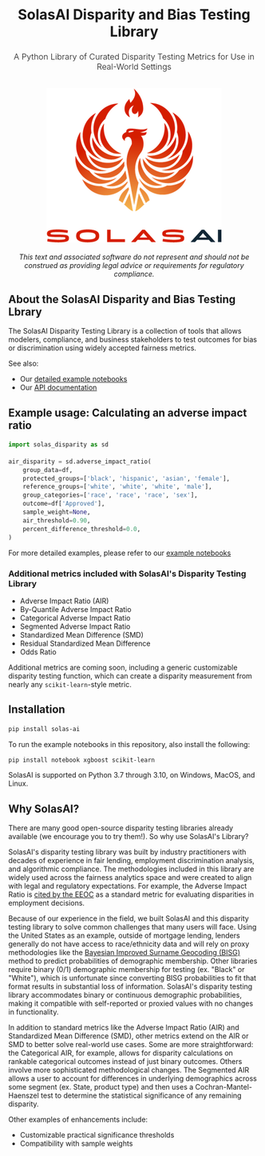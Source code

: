 <h1 align="center">SolasAI Disparity and Bias Testing Library</hq>

<h3 align="center" style="font-weight:300">
A Python Library of Curated Disparity Testing Metrics for Use in Real-World Settings
</h1>

<div align="center">
<br>
<img alt="SolasAI banner" src="https://raw.githubusercontent.com/SolasAI/solas-ai-disparity/main/images/SolasAI-Logo.png"/>
<br><br>
</div>

<div align="center">
<i>This text and associated software do not represent and should not be construed as providing legal advice or requirements for regulatory compliance.</i>
</div>

## About the SolasAI Disparity and Bias Testing Lbrary

The SolasAI Disparity Testing Library is a collection of tools that allows modelers, compliance, and business stakeholders to test outcomes for bias or discrimination using widely accepted fairness metrics.

See also:

* Our [detailed example notebooks](https://github.com/SolasAI/solas-ai-disparity/tree/main/examples)
* Our [API documentation](https://solasai.github.io/solas-ai/)

## Example usage: Calculating an adverse impact ratio

```python
import solas_disparity as sd

air_disparity = sd.adverse_impact_ratio(
    group_data=df,
    protected_groups=['black', 'hispanic', 'asian', 'female'],
    reference_groups=['white', 'white', 'white', 'male'],
    group_categories=['race', 'race', 'race', 'sex'],
    outcome=df['Approved'],
    sample_weight=None,
    air_threshold=0.90,
    percent_difference_threshold=0.0,
)
```

For more detailed examples, please refer to our [example notebooks](https://github.com/SolasAI/solas-ai-disparity/tree/main/examples)

### Additional metrics included with SolasAI's Disparity Testing Library

- Adverse Impact Ratio (AIR)
- By-Quantile Adverse Impact Ratio
- Categorical Adverse Impact Ratio
- Segmented Adverse Impact Ratio
- Standardized Mean Difference (SMD)
- Residual Standardized Mean Difference
- Odds Ratio

Additional metrics are coming soon, including a generic customizable disparity testing function, which can create a disparity measurement from nearly any `scikit-learn`-style metric.

## Installation<a name="Install"></a>

```bash
pip install solas-ai
```

To run the example notebooks in this repository, also install the following:

```bash
pip install notebook xgboost scikit-learn
```

SolasAI is supported on Python 3.7 through 3.10, on Windows, MacOS, and Linux.

## Why SolasAI?

There are many good open-source disparity testing libraries already available (we encourage you to try them!).  So why use SolasAI's Library?

SolasAI's disparity testing library was built by industry practitioners with decades of experience in fair lending, employment discrimination analysis,
and algorithmic compliance. The methodologies included in this library are widely used across the fairness analytics space and were created
to align with legal and regulatory expectations. For example, the Adverse Impact Ratio
is [cited by the EEOC](https://www.eeoc.gov/laws/guidance/questions-and-answers-clarify-and-provide-common-interpretation-uniform-guidelines#:~:text=Adverse%20impact%20is%20normally%20indicated,numbers%20of%20selections%20are%20made.)
as a standard metric for evaluating disparities in employment decisions.

Because of our experience in the field, we built SolasAI and this disparity testing library to solve common challenges that many users will face. Using the United States as an example, outside of mortgage lending, lenders generally do not have access to race/ethnicity data and will rely on proxy methodologies like the [Bayesian Improved Surname Geocoding (BISG)](https://github.com/cfpb/proxy-methodology) method to predict probabilities of demographic membership. Other libraries require binary (0/1) demographic membership for testing (ex. "Black" or "White"), which is unfortunate since converting BISG probabilities to fit that format results in substantial loss of information. SolasAI's disparity testing library accommodates binary or continuous demographic probabilities, making it compatible with self-reported or proxied values with no changes in functionality.

In addition to standard metrics like the Adverse Impact Ratio (AIR) and Standardized Mean Difference (SMD), other metrics extend on the AIR or SMD to better solve real-world use cases. Some are more straightforward: the Categorical AIR, for example, allows for disparity calculations on rankable categorical outcomes instead of just binary outcomes. Others involve more sophisticated methodological changes. The Segmented AIR allows a user to account for differences in underlying demographics across some segment (ex. State, product type) and then uses a Cochran-Mantel-Haenszel test to determine the statistical significance of any remaining disparity.

Other examples of enhancements include:
- Customizable practical significance thresholds
- Compatibility with sample weights
